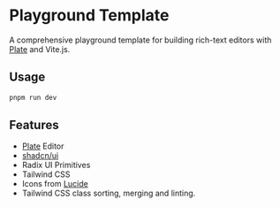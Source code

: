 # Playground Template

A comprehensive playground template for building rich-text editors with [Plate](https://platejs.org/) and Vite.js.

## Usage

```bash
pnpm run dev
```

## Features

- [Plate](https://platejs.org/) Editor
- [shadcn/ui](https://ui.shadcn.com/)
- Radix UI Primitives
- Tailwind CSS
- Icons from [Lucide](https://lucide.dev)
- Tailwind CSS class sorting, merging and linting.
